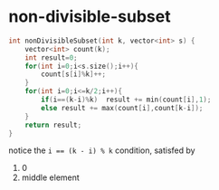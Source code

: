 # non-divisible-subset


```cpp
int nonDivisibleSubset(int k, vector<int> s) {
    vector<int> count(k);
    int result=0;
    for(int i=0;i<s.size();i++){
        count[s[i]%k]++;
    }
    for(int i=0;i<=k/2;i++){
        if(i==(k-i)%k)  result += min(count[i],1);
        else result += max(count[i],count[k-i]);
    }
    return result;
}
```

notice the `i == (k - i) % k` condition, satisfed by

1. 0
1. middle element 
